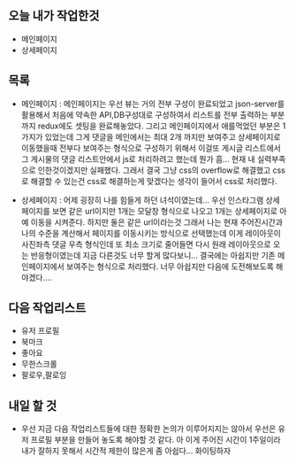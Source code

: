 ## 오늘 내가 작업한것
- 메인페이지
- 상세페이지

## 목록
- 메인페이지 : 메인페이지는 우선 뷰는 거의 전부 구성이 완료되었고 json-server를 활용해서 처음에 약속한 API,DB구성대로 구성하여서 리스트를 전부 출력하는 부분까지 redux에도 셋팅을 완료해놓았다. 그리고 메인페이지에서 애를먹었던 부분은 1가지가 있었는데 그게 댓글을 메인에서는 최대 2개 까지만 보여주고 상세페이지로 이동했을때 전부다 보여주는 형식으로 구성하기 위해서 이걸또 게시글 리스트에서 그 게시물의 댓글 리스트안에서 js로 처리하려고 했는데 뭔가 흠... 현재 내 실력부족으로 인한것이겠지만 실패했다. 그래서 결국 그냥 css의 overflow로 해결했고 css로 해결할 수 있는건 css로 해결하는게 맞겠다는 생각이 들어서 css로 처리했다. 

- 상세페이지 : 어제 굉장히 나를 힘들게 하던 녀석이였는데... 우선 인스타그램 상세페이지를 보면 같은 url이지만 1개는 모달창 형식으로 나오고 1개는 상세페이지로 아예 이동을 시켜준다. 하지만 둘은 같은 url이라는것 그래서 나는 현재 주어진시간과 나의 수준을 계산해서 페이지를 이동시키는 방식으로 선택했는데 이게 레이아웃이 사진좌측 댓글 우측 형식인데 또 최소 크기로 줄어들면 다시 원래 레이아웃으로 오는 반응형이였는데 지금 다른것도 너무 할게 많다보니... 결국에는 아쉽지만 기존 메인페이지에서 보여주는 형식으로 처리했다. 너무 아쉽지만 다음에 도전해보도록 해야겠다....

## 다음 작업리스트
- 유저 프로필
- 북마크
- 좋아요
- 무한스크롤
- 팔로우,팔로잉

## 내일 할 것
- 우선 지금 다음 작업리스트들에 대한 정확한 논의가 이루어지지는 않아서 우선은 유저 프로필 부분을 만들어 놓도록 해야할 것 같다. 아 이게 주어진 시간이 1주일이라 내가 잘하지 못해서 시간적 제한이 많은게 좀 아쉽다... 화이팅하자
